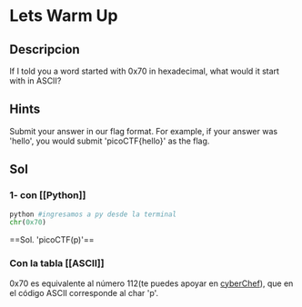 # Lets Warm Up
## Descripcion

If I told you a word started with 0x70 in hexadecimal, what would it start with in ASCII?

## Hints
Submit your answer in our flag format. For example, if your answer was 'hello', you would submit 'picoCTF{hello}' as the flag.

## Sol
### 1- con [[Python]]
```python
python #ingresamos a py desde la terminal
chr(0x70)
```

==Sol. 'picoCTF(p)'==
### Con la tabla [[ASCII]]
0x70 es equivalente al número 112(te puedes apoyar en [cyberChef](https://cyberchef.org/)), que en el código ASCII corresponde al char 'p'.
